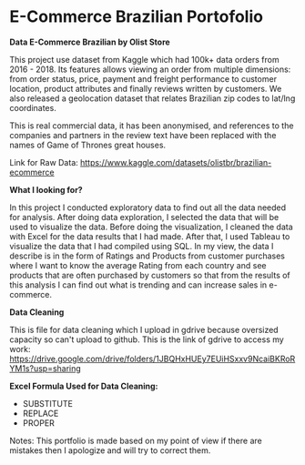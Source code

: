 # E-Commerce Brazilian Portofolio

**Data E-Commerce Brazilian by Olist Store**

This project use dataset from Kaggle which had 100k+ data orders from 2016 - 2018. Its features allows viewing an order from multiple dimensions: from order status, price, 
payment and freight performance to customer location, product attributes and finally reviews written by customers. We also released a geolocation dataset that relates 
Brazilian zip codes to lat/lng coordinates.

This is real commercial data, it has been anonymised, and references to the companies and partners in the review text have been replaced with the names of Game of Thrones 
great houses.

Link for Raw Data: https://www.kaggle.com/datasets/olistbr/brazilian-ecommerce

**What I looking for?**

In this project I conducted exploratory data to find out all the data needed for analysis. After doing data exploration, I selected the data that will be used to visualize the 
data. Before doing the visualization, I cleaned the data with Excel for the data results that I had made. After that, I used Tableau to visualize the data that I had compiled 
using SQL. In my view, the data I describe is in the form of Ratings and Products from customer purchases where I want to know the average Rating from each country and see 
products that are often purchased by customers so that from the results of this analysis I can find out what is trending and can increase sales in e-commerce.

**Data Cleaning**

This is file for data cleaning which I upload in gdrive because oversized capacity so can't upload to github. This is the link of gdrive to access my work:
https://drive.google.com/drive/folders/1JBQHxHUEy7EUiHSxxv9NcaiBKRoRYM1s?usp=sharing

**Excel Formula Used for Data Cleaning:**
- SUBSTITUTE
- REPLACE
- PROPER

Notes: This portfolio is made based on my point of view if there are mistakes then I apologize and will try to correct them.

